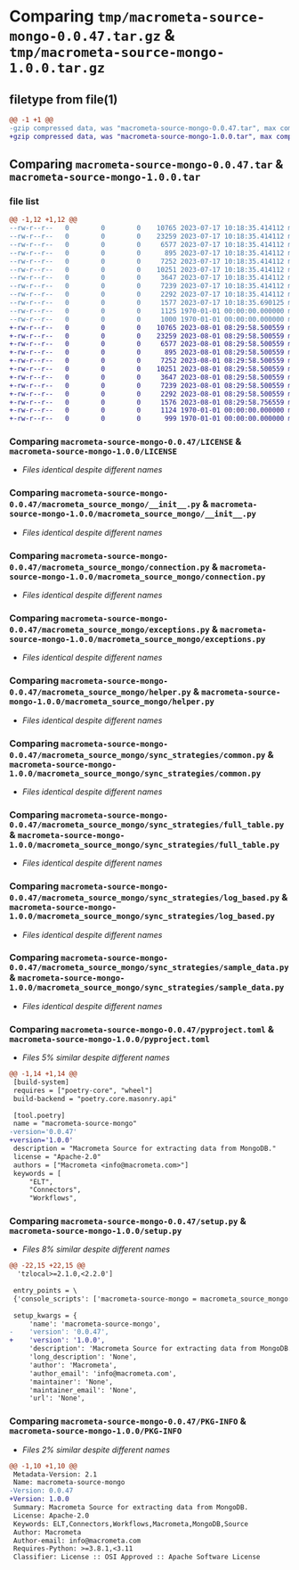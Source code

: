 # Comparing `tmp/macrometa-source-mongo-0.0.47.tar.gz` & `tmp/macrometa-source-mongo-1.0.0.tar.gz`

## filetype from file(1)

```diff
@@ -1 +1 @@
-gzip compressed data, was "macrometa-source-mongo-0.0.47.tar", max compression
+gzip compressed data, was "macrometa-source-mongo-1.0.0.tar", max compression
```

## Comparing `macrometa-source-mongo-0.0.47.tar` & `macrometa-source-mongo-1.0.0.tar`

### file list

```diff
@@ -1,12 +1,12 @@
--rw-r--r--   0        0        0    10765 2023-07-17 10:18:35.414112 macrometa-source-mongo-0.0.47/LICENSE
--rw-r--r--   0        0        0    23259 2023-07-17 10:18:35.414112 macrometa-source-mongo-0.0.47/macrometa_source_mongo/__init__.py
--rw-r--r--   0        0        0     6577 2023-07-17 10:18:35.414112 macrometa-source-mongo-0.0.47/macrometa_source_mongo/connection.py
--rw-r--r--   0        0        0      895 2023-07-17 10:18:35.414112 macrometa-source-mongo-0.0.47/macrometa_source_mongo/exceptions.py
--rw-r--r--   0        0        0     7252 2023-07-17 10:18:35.414112 macrometa-source-mongo-0.0.47/macrometa_source_mongo/helper.py
--rw-r--r--   0        0        0    10251 2023-07-17 10:18:35.414112 macrometa-source-mongo-0.0.47/macrometa_source_mongo/sync_strategies/common.py
--rw-r--r--   0        0        0     3647 2023-07-17 10:18:35.414112 macrometa-source-mongo-0.0.47/macrometa_source_mongo/sync_strategies/full_table.py
--rw-r--r--   0        0        0     7239 2023-07-17 10:18:35.414112 macrometa-source-mongo-0.0.47/macrometa_source_mongo/sync_strategies/log_based.py
--rw-r--r--   0        0        0     2292 2023-07-17 10:18:35.414112 macrometa-source-mongo-0.0.47/macrometa_source_mongo/sync_strategies/sample_data.py
--rw-r--r--   0        0        0     1577 2023-07-17 10:18:35.690125 macrometa-source-mongo-0.0.47/pyproject.toml
--rw-r--r--   0        0        0     1125 1970-01-01 00:00:00.000000 macrometa-source-mongo-0.0.47/setup.py
--rw-r--r--   0        0        0     1000 1970-01-01 00:00:00.000000 macrometa-source-mongo-0.0.47/PKG-INFO
+-rw-r--r--   0        0        0    10765 2023-08-01 08:29:58.500559 macrometa-source-mongo-1.0.0/LICENSE
+-rw-r--r--   0        0        0    23259 2023-08-01 08:29:58.500559 macrometa-source-mongo-1.0.0/macrometa_source_mongo/__init__.py
+-rw-r--r--   0        0        0     6577 2023-08-01 08:29:58.500559 macrometa-source-mongo-1.0.0/macrometa_source_mongo/connection.py
+-rw-r--r--   0        0        0      895 2023-08-01 08:29:58.500559 macrometa-source-mongo-1.0.0/macrometa_source_mongo/exceptions.py
+-rw-r--r--   0        0        0     7252 2023-08-01 08:29:58.500559 macrometa-source-mongo-1.0.0/macrometa_source_mongo/helper.py
+-rw-r--r--   0        0        0    10251 2023-08-01 08:29:58.500559 macrometa-source-mongo-1.0.0/macrometa_source_mongo/sync_strategies/common.py
+-rw-r--r--   0        0        0     3647 2023-08-01 08:29:58.500559 macrometa-source-mongo-1.0.0/macrometa_source_mongo/sync_strategies/full_table.py
+-rw-r--r--   0        0        0     7239 2023-08-01 08:29:58.500559 macrometa-source-mongo-1.0.0/macrometa_source_mongo/sync_strategies/log_based.py
+-rw-r--r--   0        0        0     2292 2023-08-01 08:29:58.500559 macrometa-source-mongo-1.0.0/macrometa_source_mongo/sync_strategies/sample_data.py
+-rw-r--r--   0        0        0     1576 2023-08-01 08:29:58.756559 macrometa-source-mongo-1.0.0/pyproject.toml
+-rw-r--r--   0        0        0     1124 1970-01-01 00:00:00.000000 macrometa-source-mongo-1.0.0/setup.py
+-rw-r--r--   0        0        0      999 1970-01-01 00:00:00.000000 macrometa-source-mongo-1.0.0/PKG-INFO
```

### Comparing `macrometa-source-mongo-0.0.47/LICENSE` & `macrometa-source-mongo-1.0.0/LICENSE`

 * *Files identical despite different names*

### Comparing `macrometa-source-mongo-0.0.47/macrometa_source_mongo/__init__.py` & `macrometa-source-mongo-1.0.0/macrometa_source_mongo/__init__.py`

 * *Files identical despite different names*

### Comparing `macrometa-source-mongo-0.0.47/macrometa_source_mongo/connection.py` & `macrometa-source-mongo-1.0.0/macrometa_source_mongo/connection.py`

 * *Files identical despite different names*

### Comparing `macrometa-source-mongo-0.0.47/macrometa_source_mongo/exceptions.py` & `macrometa-source-mongo-1.0.0/macrometa_source_mongo/exceptions.py`

 * *Files identical despite different names*

### Comparing `macrometa-source-mongo-0.0.47/macrometa_source_mongo/helper.py` & `macrometa-source-mongo-1.0.0/macrometa_source_mongo/helper.py`

 * *Files identical despite different names*

### Comparing `macrometa-source-mongo-0.0.47/macrometa_source_mongo/sync_strategies/common.py` & `macrometa-source-mongo-1.0.0/macrometa_source_mongo/sync_strategies/common.py`

 * *Files identical despite different names*

### Comparing `macrometa-source-mongo-0.0.47/macrometa_source_mongo/sync_strategies/full_table.py` & `macrometa-source-mongo-1.0.0/macrometa_source_mongo/sync_strategies/full_table.py`

 * *Files identical despite different names*

### Comparing `macrometa-source-mongo-0.0.47/macrometa_source_mongo/sync_strategies/log_based.py` & `macrometa-source-mongo-1.0.0/macrometa_source_mongo/sync_strategies/log_based.py`

 * *Files identical despite different names*

### Comparing `macrometa-source-mongo-0.0.47/macrometa_source_mongo/sync_strategies/sample_data.py` & `macrometa-source-mongo-1.0.0/macrometa_source_mongo/sync_strategies/sample_data.py`

 * *Files identical despite different names*

### Comparing `macrometa-source-mongo-0.0.47/pyproject.toml` & `macrometa-source-mongo-1.0.0/pyproject.toml`

 * *Files 5% similar despite different names*

```diff
@@ -1,14 +1,14 @@
 [build-system]
 requires = ["poetry-core", "wheel"]
 build-backend = "poetry.core.masonry.api"
 
 [tool.poetry]
 name = "macrometa-source-mongo"
-version='0.0.47'
+version='1.0.0'
 description = "Macrometa Source for extracting data from MongoDB."
 license = "Apache-2.0"
 authors = ["Macrometa <info@macrometa.com>"]
 keywords = [
     "ELT",
     "Connectors",
     "Workflows",
```

### Comparing `macrometa-source-mongo-0.0.47/setup.py` & `macrometa-source-mongo-1.0.0/setup.py`

 * *Files 8% similar despite different names*

```diff
@@ -22,15 +22,15 @@
  'tzlocal>=2.1.0,<2.2.0']
 
 entry_points = \
 {'console_scripts': ['macrometa-source-mongo = macrometa_source_mongo:main']}
 
 setup_kwargs = {
     'name': 'macrometa-source-mongo',
-    'version': '0.0.47',
+    'version': '1.0.0',
     'description': 'Macrometa Source for extracting data from MongoDB.',
     'long_description': 'None',
     'author': 'Macrometa',
     'author_email': 'info@macrometa.com',
     'maintainer': 'None',
     'maintainer_email': 'None',
     'url': 'None',
```

### Comparing `macrometa-source-mongo-0.0.47/PKG-INFO` & `macrometa-source-mongo-1.0.0/PKG-INFO`

 * *Files 2% similar despite different names*

```diff
@@ -1,10 +1,10 @@
 Metadata-Version: 2.1
 Name: macrometa-source-mongo
-Version: 0.0.47
+Version: 1.0.0
 Summary: Macrometa Source for extracting data from MongoDB.
 License: Apache-2.0
 Keywords: ELT,Connectors,Workflows,Macrometa,MongoDB,Source
 Author: Macrometa
 Author-email: info@macrometa.com
 Requires-Python: >=3.8.1,<3.11
 Classifier: License :: OSI Approved :: Apache Software License
```

